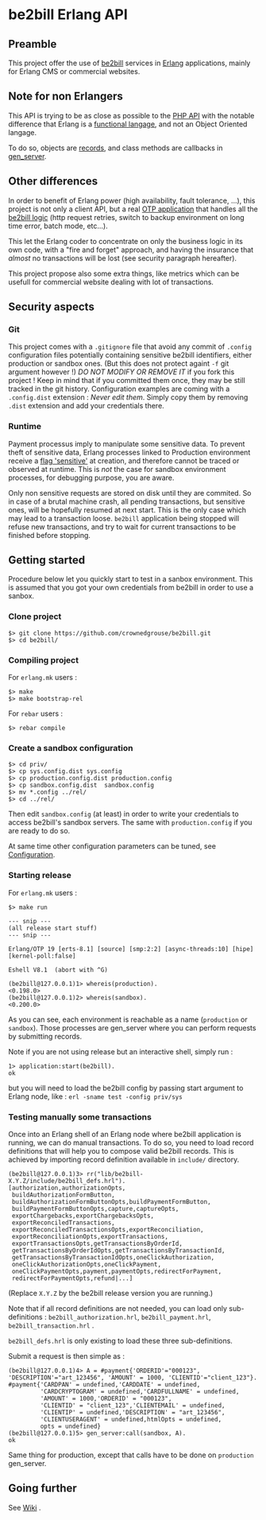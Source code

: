 # be2bill Erlang API #

## Preamble ##
This project offer the use of [be2bill](https://www.be2bill.com/en/) services 
in [Erlang](http://www.erlang.org/) applications, mainly for Erlang CMS 
or commercial websites.

## Note for non Erlangers ##
This API is trying to be as close as possible to the [PHP API](https://github.com/Be2bill/php-merchant-api) 
with the notable difference that Erlang is a [functional langage](https://en.wikipedia.org/wiki/Erlang_(programming_language)), 
and not an Object Oriented langage.

To do so, objects are [records](http://erlang.org/doc/reference_manual/records.html), 
and class methods are callbacks in [gen_server](http://erlang.org/doc/design_principles/gen_server_concepts.html).

## Other differences ##
In order to benefit of Erlang power (high availability, fault tolerance, ...), 
this project is not only a client API, but a real [OTP application](http://erlang.org/doc/design_principles/applications.html#id80391) 
that handles all the [be2bill logic](https://developer.be2bill.com/platform) 
(http request retries, switch to backup environment on long time error, batch mode, etc...).

This let the Erlang coder to concentrate on only the business logic in 
its own code, with a "fire and forget" approach, and having the insurance that 
_almost_ no transactions will be lost (see security paragraph hereafter).

This project propose also some extra things, like metrics which can be usefull 
for commercial website dealing with lot of transactions.

## Security aspects ##
### Git ###
This project comes with a `.gitignore` file that avoid any commit of `.config` configuration
files potentially containing sensitive be2bill identifiers, either production or sandbox ones.
(But this does not protect againt `-f` git argument however !) 
*DO NOT MODIFY OR REMOVE IT* if you fork this project ! 
Keep in mind that if you committed them once, they may be still tracked in the git history.
Configuration examples are coming with a `.config.dist` extension : *Never edit them*. 
Simply copy them by removing `.dist` extension and add your credentials there.

### Runtime ###
Payment processus imply to manipulate some sensitive data.
To prevent theft of sensitive data, Erlang processes linked to Production environment
receive a [flag 'sensitive'](http://erlang.org/doc/man/erlang.html#process_flag-2)
at creation, and therefore cannot be traced or observed at runtime.
This is *not* the case for sandbox environment processes, for debugging purpose, 
you are aware. 

Only non sensitive requests are stored on disk until they are commited.
So in case of a brutal machine crash, all pending transactions, but sensitive ones,
will be hopefully resumed at next start. 
This is the only case which may lead to a transaction loose.
`be2bill` application being stopped will refuse new transactions, 
and try to wait for current transactions to be finished before stopping.

## Getting started ##
Procedure below let you quickly start to test in a sanbox environment.
This is assumed that you got your own credentials from be2bill in order to use a sanbox.

### Clone project ###
```
$> git clone https://github.com/crownedgrouse/be2bill.git
$> cd be2bill/

```

### Compiling project ###
For `erlang.mk` users :

```
$> make
$> make bootstrap-rel
```

For `rebar` users :

```
$> rebar compile
```

### Create a sandbox configuration ###

```
$> cd priv/
$> cp sys.config.dist sys.config
$> cp production.config.dist production.config
$> cp sandbox.config.dist  sandbox.config
$> mv *.config ../rel/
$> cd ../rel/

```
Then edit `sandbox.config` (at least) in order to write your credentials to access be2bill's sandbox servers. 
The same with `production.config` if you are ready to do so.

At same time other configuration parameters can be tuned, see [Configuration]().

### Starting release ###
For `erlang.mk` users :
```
$> make run

--- snip ---
(all release start stuff)
--- snip ---

Erlang/OTP 19 [erts-8.1] [source] [smp:2:2] [async-threads:10] [hipe] [kernel-poll:false]

Eshell V8.1  (abort with ^G)

(be2bill@127.0.0.1)1> whereis(production).
<0.198.0>
(be2bill@127.0.0.1)2> whereis(sandbox).   
<0.200.0>

```
As you can see, each environment is reachable as a name (`production` or `sandbox`).
Those processes are gen_server where you can perform requests by submitting records.

Note if you are not using release but an interactive shell, simply run : 
```
1> application:start(be2bill).
ok
```
but you will need to load the be2bill config by passing start argument to Erlang node, like : `erl -sname test -config priv/sys `

### Testing manually some transactions ###

Once into an Erlang shell of an Erlang node where be2bill application is running, we can do manual transactions.
To do so, you need to load record definitions that will help you to compose valid be2bill records.
This is achieved by importing record definition available in `include/` directory.

```
(be2bill@127.0.0.1)3> rr("lib/be2bill-X.Y.Z/include/be2bill_defs.hrl").
[authorization,authorizationOpts,
 buildAuthorizationFormButton,
 buildAuthorizationFormButtonOpts,buildPaymentFormButton,
 buildPaymentFormButtonOpts,capture,captureOpts,
 exportChargebacks,exportChargebacksOpts,
 exportReconciledTransactions,
 exportReconciledTransactionsOpts,exportReconciliation,
 exportReconciliationOpts,exportTransactions,
 exportTransactionsOpts,getTransactionsByOrderId,
 getTransactionsByOrderIdOpts,getTransactionsByTransactionId,
 getTransactionsByTransactionIdOpts,oneClickAuthorization,
 oneClickAuthorizationOpts,oneClickPayment,
 oneClickPaymentOpts,payment,paymentOpts,redirectForPayment,
 redirectForPaymentOpts,refund|...]
```
(Replace `X.Y.Z` by the be2bill release version you are running.)

Note that if all record definitions are not needed, you can load only sub-definitions :
`be2bill_authorization.hrl`, `be2bill_payment.hrl`, `be2bill_transaction.hrl` .

`be2bill_defs.hrl` is only existing to load these three sub-definitions.

Submit a request is then simple as :
```
(be2bill@127.0.0.1)4> A = #payment{'ORDERID'="000123", 'DESCRIPTION'="art_123456", 'AMOUNT' = 1000, 'CLIENTID'="client_123"}.   
#payment{'CARDPAN' = undefined,'CARDDATE' = undefined,
         'CARDCRYPTOGRAM' = undefined,'CARDFULLNAME' = undefined,
         'AMOUNT' = 1000,'ORDERID' = "000123",
         'CLIENTID' = "client_123",'CLIENTEMAIL' = undefined,
         'CLIENTIP' = undefined,'DESCRIPTION' = "art_123456",
         'CLIENTUSERAGENT' = undefined,htmlOpts = undefined,
         opts = undefined}
(be2bill@127.0.0.1)5> gen_server:call(sandbox, A).
ok
```
Same thing for production, except that calls have to be done on `production` gen_server.

## Going further ##
See [Wiki]() .








